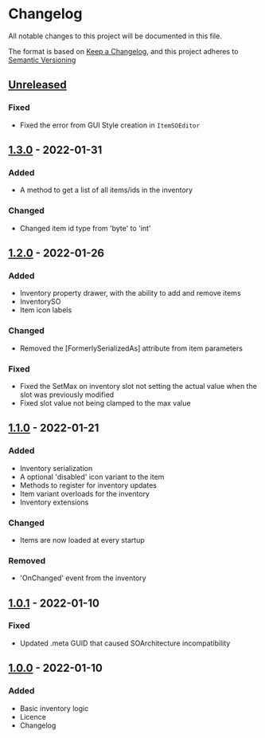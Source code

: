 # Changelog
All notable changes to this project will be documented in this file.

The format is based on [Keep a Changelog](https://keepachangelog.com/en/1.0.0/),
and this project adheres to [Semantic Versioning](https://semver.org/spec/v2.0.0.html)

## [Unreleased]

### Fixed

- Fixed the error from GUI Style creation in `ItemSOEditor`

## [1.3.0] - 2022-01-31

### Added 
- A method to get a list of all items/ids in the inventory

### Changed
- Changed item id type from 'byte' to 'int'

## [1.2.0] - 2022-01-26

### Added
- Inventory property drawer, with the ability to add and remove items
- InventorySO
- Item icon labels

### Changed
- Removed the [FormerlySerializedAs] attribute from item parameters

### Fixed
- Fixed the SetMax on inventory slot not setting the actual value when the slot was previously modified
- Fixed slot value not being clamped to the max value

## [1.1.0] - 2022-01-21

### Added
- Inventory serialization
- A optional 'disabled' icon variant to the item
- Methods to register for inventory updates
- Item variant overloads for the inventory
- Inventory extensions

### Changed
- Items are now loaded at every startup

### Removed
- 'OnChanged' event from the inventory

## [1.0.1] - 2022-01-10

### Fixed
- Updated .meta GUID that caused SOArchitecture incompatibility

## [1.0.0] - 2022-01-10

### Added
- Basic inventory logic
- Licence
- Changelog

[Unreleased]: https://github.com/danielrusnac/unity-inventory-package
[1.0.0]: https://github.com/danielrusnac/unity-inventory-package/releases/tag/v1.0.0
[1.0.1]: https://github.com/danielrusnac/unity-inventory-package/releases/tag/v1.0.1
[1.1.0]: https://github.com/danielrusnac/unity-inventory-package/releases/tag/v1.1.0
[1.2.0]: https://github.com/danielrusnac/unity-inventory-package/releases/tag/v1.2.0
[1.3.0]: https://github.com/danielrusnac/unity-inventory-package/releases/tag/v1.3.0

